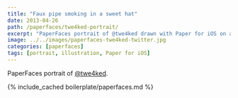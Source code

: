 ```yaml
---
title: "Faux pipe smoking in a sweet hat"
date: 2013-04-26
path: /paperfaces/twe4ked-portrait/
excerpt: "PaperFaces portrait of @twe4ked drawn with Paper for iOS on an iPad."
image: ../../images/paperfaces-twe4ked-twitter.jpg
categories: [paperfaces]
tags: [portrait, illustration, Paper for iOS]
---
```


PaperFaces portrait of [@twe4ked](https://twitter.com/twe4ked).

{% include_cached boilerplate/paperfaces.md %}
